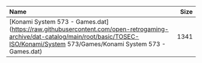 |Name|Size|
|:---|---:|
|[Konami System 573 - Games.dat](https://raw.githubusercontent.com/open-retrogaming-archive/dat-catalog/main/root/basic/TOSEC-ISO/Konami/System 573/Games/Konami System 573 - Games.dat)|1341|
